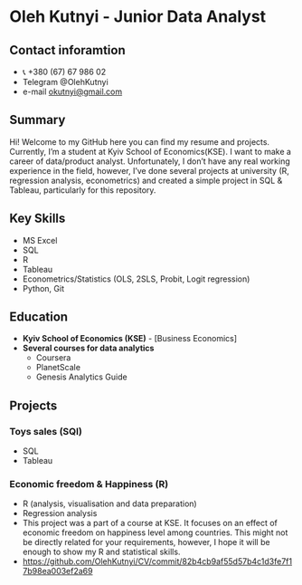 # Oleh Kutnyi - Junior Data Analyst

## Contact inforamtion
- 📞 +380 (67) 67 986 02
- Telegram @OlehKutnyi
- e-mail okutnyi@gmail.com

## Summary
Hi! Welcome to my GitHub here you can find my resume and projects. Currently, I’m a student at Kyiv School of Economics(KSE). I want to make a career of data/product analyst. Unfortunately, I don’t have any real working experience in the field, however, I’ve done several projects at university (R, regression analysis, econometrics) and created a simple project in SQL & Tableau, particularly for this repository. 

## Key Skills
- MS Excel
- SQL
- R
- Tableau
- Econometrics/Statistics (OLS, 2SLS, Probit, Logit regression)
- Python, Git

## Education
- **Kyiv School of Economics (KSE)** - [Business Economics]
- **Several courses for data analytics**
  - Coursera
  - PlanetScale
  - Genesis Analytics Guide

## Projects
### Toys sales (SQl)
- SQL
- Tableau

### Economic freedom & Happiness (R)
- R (analysis, visualisation and data preparation)
- Regression analysis
- This project was a part of a course at KSE. It focuses on an effect of economic freedom on happiness level among countries. This might not be directly related for your requirements, however, I hope it will be enough to show my R and statistical skills.
- https://github.com/OlehKutnyi/CV/commit/82b4cb9af55d57b4c1d3fe7f17b98ea003ef2a69
